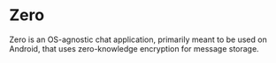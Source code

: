 # Zero
Zero is an OS-agnostic chat application, primarily meant to be used on Android, that uses zero-knowledge encryption for message storage.
